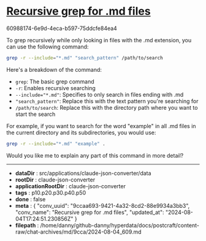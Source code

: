 # [Recursive grep for .md files](https://claude.ai/chat/9ccaa693-9421-4a32-8cd2-88e9934a3bb3)

60988174-6e9d-4eca-b597-75ddcfe84ea4

 To grep recursively while only looking in files with the .md extension, you can use the following command:

```bash
grep -r --include="*.md" "search_pattern" /path/to/search
```

Here's a breakdown of the command:

- `grep`: The basic grep command
- `-r`: Enables recursive searching
- `--include="*.md"`: Specifies to only search in files ending with .md
- `"search_pattern"`: Replace this with the text pattern you're searching for
- `/path/to/search`: Replace this with the directory path where you want to start the search

For example, if you want to search for the word "example" in all .md files in the current directory and its subdirectories, you would use:

```bash
grep -r --include="*.md" "example" .
```

Would you like me to explain any part of this command in more detail?

---

* **dataDir** : src/applications/claude-json-converter/data
* **rootDir** : claude-json-converter
* **applicationRootDir** : claude-json-converter
* **tags** : p10.p20.p30.p40.p50
* **done** : false
* **meta** : {
  "conv_uuid": "9ccaa693-9421-4a32-8cd2-88e9934a3bb3",
  "conv_name": "Recursive grep for .md files",
  "updated_at": "2024-08-04T17:24:51.230856Z"
}
* **filepath** : /home/danny/github-danny/hyperdata/docs/postcraft/content-raw/chat-archives/md/9cca/2024-08-04_609.md